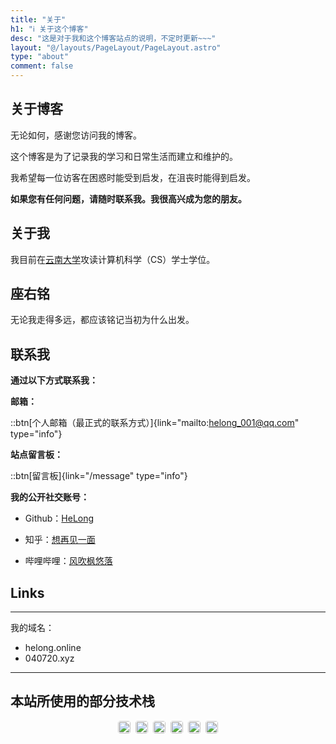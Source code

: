 ```yaml
---
title: "关于"
h1: "ℹ️ 关于这个博客"
desc: "这是对于我和这个博客站点的说明，不定时更新~~~"
layout: "@/layouts/PageLayout/PageLayout.astro"
type: "about"
comment: false
---
```


## 关于博客

无论如何，感谢您访问我的博客。

这个博客是为了记录我的学习和日常生活而建立和维护的。

我希望每一位访客在困惑时能受到启发，在沮丧时能得到启发。

**如果您有任何问题，请随时联系我。我很高兴成为您的朋友。**

## 关于我

我目前在[云南大学](https://www.ynu.edu.cn/)攻读计算机科学（CS）学士学位。

## 座右铭
无论我走得多远，都应该铭记当初为什么出发。

## 联系我

**通过以下方式联系我：**

  **邮箱：**
  
  ::btn[个人邮箱（最正式的联系方式）]{link="mailto:helong_001@qq.com" type="info"}

  **站点留言板：**
  
  ::btn[留言板]{link="/message" type="info"}

**我的公开社交账号：**

  - Github：[HeLong](https://github.com/Helongaa)

  - 知乎：[想再见一面](https://www.zhihu.com/people/yu-luo-wu-sheng-73-99)

  - 哔哩哔哩：[风吹枫悠落](https://space.bilibili.com/491035693)

## Links

---
我的域名：
- helong.online
- 040720.xyz
---

## 本站所使用的部分技术栈

<div class="tech-badges">
  <img src="https://img.shields.io/badge/Astro-5.7+-orange.svg" alt="Astro" />
  <img src="https://img.shields.io/badge/TypeScript-5.0+-blue.svg" alt="TypeScript" />
  <img src="https://img.shields.io/badge/Less-4.0+-purple.svg" alt="Less" />
  <img src="https://img.shields.io/badge/Node.js-18+-green.svg" alt="Node.js" />
  <img src="https://img.shields.io/badge/PNPM-8.0+-yellow.svg" alt="PNPM" />
  <img src="https://img.shields.io/badge/License-MIT-red.svg" alt="License" />
</div>

<style>
.tech-badges {
  display: flex;
  flex-wrap: wrap;
  justify-content: center;
  gap: 8px;
  margin: 16px 0;
}

.tech-badges img {
  height: 20px;
  border-radius: 4px;
}

@media (max-width: 768px) {
  .github-stats {
    flex-direction: column;
    align-items: center;
    gap: 12px;
  }
  
  .tech-badges {
    gap: 6px;
  }
  
  .tech-badges img {
    height: 18px;
  }
}
</style>